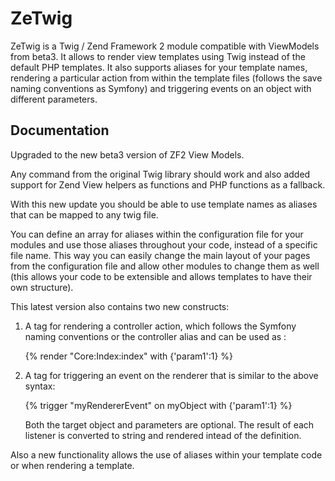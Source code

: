 ZeTwig
====

ZeTwig is a Twig / Zend Framework 2 module compatible with ViewModels from beta3.
It allows to render view templates using Twig instead of the default PHP templates.
It also supports aliases for your template names, rendering a particular action from 
within the template files (follows the save naming conventions as Symfony) and 
triggering events on an object with different parameters.

Documentation
-------------

Upgraded to the new beta3 version of ZF2 View Models.

Any command from the original Twig library should work and also added support for
Zend View helpers as functions and PHP functions as a fallback.

With this new update you should be able to use template names as aliases that can be 
mapped to any twig file. 

You can define an array for aliases within the configuration file for your modules and
use those aliases throughout your code, instead of a specific file name. This way you
can easily change the main layout of your pages from the configuration file and allow
other modules to change them as well (this allows your code to be extensible and allows
templates to have their own structure).

This latest version also contains two new constructs:


1. A tag for rendering a controller action, which follows the Symfony naming conventions 
	or the controller alias and can be used as :
	
	{% render "Core:Index:index" with {'param1':1} %}

1. A tag for triggering an event on the renderer that is similar to the above syntax:
	
	{% trigger "myRendererEvent" on myObject with {'param1':1} %}
	
	Both the target object and parameters are optional. The result of each listener is 
converted to string and rendered intead of the definition.

Also a new functionality allows the use of aliases within your template code or when
rendering a template.